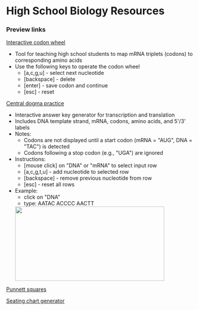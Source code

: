 # High School Biology Resources

### Preview links

[Interactive codon wheel](https://htmlpreview.github.io/?https://github.com/rkquillen/hs_bio_resources/blob/main/codon_wheel/codonWheel.html)
- Tool for teaching high school students to map mRNA triplets (codons) to corresponding amino acids
- Use the following keys to operate the codon wheel
  - [a,c,g,u] - select next nucleotide
  - [backspace] - delete
  - [enter] - save codon and continue
  - [esc] - reset 

[Central dogma practice](https://htmlpreview.github.io/?https://github.com/rkquillen/hs_bio_resources/blob/main/central_dogma/centralDogma.html)
- Interactive answer key generator for transcription and translation 
- Includes DNA template strand, mRNA, codons, amino acids, and 5'/3' labels
- Notes: 
  - Codons are not displayed until a start codon (mRNA = "AUG", DNA = "TAC") is detected
  - Codons following a stop codon (e.g., "UGA") are ignored
- Instructions:
  - [mouse click] on "DNA" or "mRNA" to select input row 
  - [a,c,g,t,u] - add nucleotide to selected row 
  - [backspace] - remove previous nucleotide from row
  - [esc] - reset all rows
- Example: 
  - click on "DNA"
  - type: AATAC ACCCC AACTT 
  <img src="https://user-images.githubusercontent.com/64277870/218193424-dc29eb32-0e71-44dc-9d9f-b18db4f61736.png" width="400" height="200" />


[Punnett squares](https://htmlpreview.github.io/?https://github.com/rkquillen/hs_bio_resources/blob/main/punnett_squares/punnett.html)

[Seating chart generator](https://htmlpreview.github.io/?https://github.com/rkquillen/hs_bio_resources/blob/main/seating_chart/javaseat.html)
